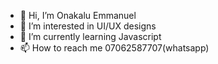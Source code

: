 - 👋 Hi, I’m Onakalu Emmanuel
- 👀 I’m interested in UI/UX designs
- 🌱 I’m currently learning Javascript
- 📫 How to reach me 07062587707(whatsapp)

<!---
ManNuel03/ManNuel03 is a ✨ special ✨ repository because its `README.md` (this file) appears on your GitHub profile.
You can click the Preview link to take a look at your changes.
--->
